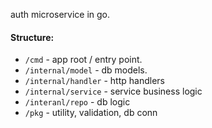 auth microservice in go.

#### Structure:

- `/cmd` - app root / entry point.
- `/internal/model` - db models.
- `/internal/handler` - http handlers
- `/internal/service` - service business logic
- `/interanl/repo` - db logic
- `/pkg` - utility, validation, db conn
